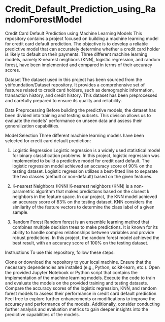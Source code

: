 # Credit_Default_Prediction_using_RandomForestModel
Credit Card Default Prediction using Machine Learning Models
This repository contains a project focused on building a machine learning model for credit card default prediction. The objective is to develop a reliable predictive model that can accurately determine whether a credit card holder is likely to default on their payments. Three different machine learning models, namely K-nearest neighbors (KNN), logistic regression, and random forest, have been implemented and compared in terms of their accuracy scores.

Dataset
The dataset used in this project has been sourced from the ybifoundation/Dataset repository. It provides a comprehensive set of features related to credit card holders, such as demographic information, transaction history, and credit history. This dataset has been preprocessed and carefully prepared to ensure its quality and reliability.

Data Preprocessing
Before building the predictive models, the dataset has been divided into training and testing subsets. This division allows us to evaluate the models' performance on unseen data and assess their generalization capabilities.

Model Selection
Three different machine learning models have been selected for credit card default prediction:

1. Logistic Regression
Logistic regression is a widely used statistical model for binary classification problems. In this project, logistic regression was implemented to build a predictive model for credit card default. The logistic regression model achieved an accuracy score of 90% on the testing dataset. Logistic regression utilizes a best-fitted line to separate the two classes (default or non-default) based on the given features.

2. K-nearest Neighbors (KNN)
K-nearest neighbors (KNN) is a non-parametric algorithm that makes predictions based on the closest k neighbors in the feature space. In our project, the KNN model achieved an accuracy score of 83% on the testing dataset. KNN considers the similarity of the feature vectors to determine the class label of a given sample.

3. Random Forest
Random forest is an ensemble learning method that combines multiple decision trees to make predictions. It is known for its ability to handle complex relationships between variables and provide robust predictions. In this project, the random forest model achieved the best result, with an accuracy score of 100% on the testing dataset.

Instructions
To use this repository, follow these steps:

Clone or download the repository to your local machine.
Ensure that the necessary dependencies are installed (e.g., Python, scikit-learn, etc.).
Open the provided Jupyter Notebook or Python script that contains the implementation of the machine learning models.
Execute the code to train and evaluate the models on the provided training and testing datasets.
Compare the accuracy scores of the logistic regression, KNN, and random forest models to assess their performance in credit card default prediction.
Feel free to explore further enhancements or modifications to improve the accuracy and performance of the models. Additionally, consider conducting further analysis and evaluation metrics to gain deeper insights into the predictive capabilities of the models.
